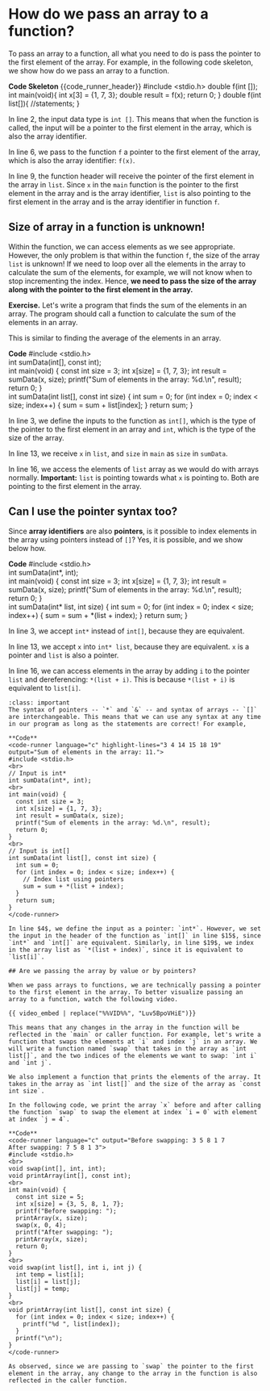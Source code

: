 # How do we pass an array to a function?

To pass an array to a function, all what you need to do is pass the pointer to the first element of the array. For example, in the following code skeleton, we show how do we pass an array to a function. 

**Code Skeleton**
{{code_runner_header}}
<code-runner language="c" highlight-lines="2 6 9">
#include <stdio.h>
double f(int []);
<br>
int main(void){
    int x[3] = {1, 7, 3};
    double result = f(x);
    return 0;
}
double f(int list[]){
    //statements;
}
</code-runner>

In line $2$, the input data type is `int []`. This means that when the function is called, the input will be a pointer to the first element in the array, which is also the array identifier.

In line $6$, we pass to the function `f` a pointer to the first element of the array, which is also the array identifier: `f(x)`.

In line $9$, the function header will receive the pointer of the first element in the array in `list`. Since `x` in the `main` function is the pointer to the first element in the array and is the array identifier, `list` is also pointing to the first element in the array and is the array identifier in function `f`.

## Size of array in a function is unknown!

Within the function, we can access elements as we see appropriate. However, the only problem is that within the function `f`, the size of the array `list` is unknown! If we need to loop over all the elements in the array to calculate the sum of the elements, for example, we will not know when to stop incrementing the index. Hence, **we need to pass the size of the array along with the pointer to the first element in the array.** 

**Exercise.** Let's write a program that finds the sum of the elements in an array. The program should call a function to calculate the sum of the elements in an array.

This is similar to finding the average of the elements in an array. 

**Code**
<code-runner language="c" highlight-lines="3 13 16" output="Sum of elements in the array: 11.">
#include <stdio.h>
<br>
int sumData(int[], const int);
<br>
int main(void) {
  const int size = 3;
  int x[size] = {1, 7, 3};
  int result = sumData(x, size);
  printf("Sum of elements in the array: %d.\n", result);
  return 0;
}
<br>
int sumData(int list[], const int size) {
  int sum = 0;
  for (int index = 0; index < size; index++) {
    sum = sum + list[index];
  }
  return sum;
}
</code-runner>

In line $3$, we define the inputs to the function as `int[]`, which is the type of the pointer to the first element in an array and `int`, which is the type of the size of the array.

In line $13$, we receive `x` in `list`, and `size` in `main` as `size` in `sumData`.

In line $16$, we access the elements of `list` array as we would do with arrays normally. **Important:** `list` is pointing towards what `x` is pointing to. Both are pointing to the first element in the array.

## Can I use the pointer syntax too?

Since **array identifiers** are also **pointers**, is it possible to index elements in the array using pointers instead of `[]`? Yes, it is possible, and we show below how.

**Code**
<code-runner language="c" highlight-lines="3 13 16" output="Sum of elements in the array: 11.">
#include <stdio.h>
<br>
int sumData(int*, int);
<br>
int main(void) {
  const int size = 3;
  int x[size] = {1, 7, 3};
  int result = sumData(x, size);
  printf("Sum of elements in the array: %d.\n", result);
  return 0;
}
<br>
int sumData(int* list, int size) {
  int sum = 0;
  for (int index = 0; index < size; index++) {
    sum = sum + *(list + index);
  }
  return sum;
}
</code-runner>

In line $3$, we accept `int*` instead of `int[]`, because they are equivalent.

In line $13$, we accept `x` into `int* list`, because they are equivalent. `x` is a pointer and `list` is also a pointer.

In line $16$, we can access elements in the array by adding `i` to the pointer `list` and dereferencing: `*(list + i)`. This is because `*(list + i)` is equivalent to `list[i]`.

````{admonition} Important!
:class: important
The syntax of pointers -- `*` and `&` -- and syntax of arrays -- `[]` are interchangeable. This means that we can use any syntax at any time in our program as long as the statements are correct! For example,

**Code**
<code-runner language="c" highlight-lines="3 4 14 15 18 19" output="Sum of elements in the array: 11.">
#include <stdio.h>
<br>
// Input is int*
int sumData(int*, int); 
<br>
int main(void) {
  const int size = 3;
  int x[size] = {1, 7, 3};
  int result = sumData(x, size);
  printf("Sum of elements in the array: %d.\n", result);
  return 0;
}
<br>
// Input is int[]
int sumData(int list[], const int size) {
  int sum = 0;
  for (int index = 0; index < size; index++) {
    // Index list using pointers
    sum = sum + *(list + index);
  }
  return sum;
}
</code-runner>

In line $4$, we define the input as a pointer: `int*`. However, we set the input in the header of the function as `int[]` in line $15$, since `int*` and `int[]` are equivalent. Similarly, in line $19$, we index in the array list as `*(list + index)`, since it is equivalent to `list[i]`.

## Are we passing the array by value or by pointers?

When we pass arrays to functions, we are technically passing a pointer to the first element in the array. To better visualize passing an array to a function, watch the following video.

{{ video_embed | replace("%%VID%%", "Luv5BpoVHiE")}}

This means that any changes in the array in the function will be reflected in the `main` or caller function. For example, let's write a function that swaps the elements at `i` and index `j` in an array. We will write a function named `swap` that takes in the array as `int list[]`, and the two indices of the elements we want to swap: `int i` and `int j`.

We also implement a function that prints the elements of the array. It takes in the array as `int list[]` and the size of the array as `const int size`.

In the following code, we print the array `x` before and after calling the function `swap` to swap the element at index `i = 0` with element at index `j = 4`. 

**Code**
<code-runner language="c" output="Before swapping: 3 5 8 1 7 
After swapping: 7 5 8 1 3">
#include <stdio.h>
<br>
void swap(int[], int, int);
void printArray(int[], const int);
<br>
int main(void) {
  const int size = 5;
  int x[size] = {3, 5, 8, 1, 7};
  printf("Before swapping: ");
  printArray(x, size);
  swap(x, 0, 4);
  printf("After swapping: ");
  printArray(x, size);
  return 0;
}
<br>
void swap(int list[], int i, int j) {
  int temp = list[i];
  list[i] = list[j];
  list[j] = temp;
}
<br>
void printArray(int list[], const int size) {
  for (int index = 0; index < size; index++) {
    printf("%d ", list[index]);
  }
  printf("\n");
}
</code-runner>

As observed, since we are passing to `swap` the pointer to the first element in the array, any change to the array in the function is also reflected in the caller function.

